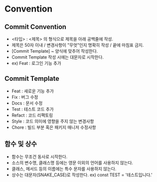 # Convention

## Commit Convention
- <타입> : <제목> 의 형식으로 제목을 아래 공백줄에 작성.
- 제목은 50자 이내 / 변경사항이 "무엇"인지 명확히 작성 / 끝에 마침표 금지.
- [Commit Template] ~ 양식에 맞추어 작성한다.
- Commit Template 작성 시에는 대문자로 시작한다.
- ex) Feat : 로그인 기능 추가

## Commit Template
- Feat : 새로운 기능 추가
- Fix : 버그 수정
- Docs : 문서 수정
- Test : 테스트 코드 추가
- Refact : 코드 리팩토링
- Style : 코드 의미에 영향을 주지 않는 변경사항
- Chore : 빌드 부분 혹은 패키지 매니저 수정사항

## 함수 및 상수
- 함수는 무조건 동사로 시작한다.
- 소스의 변수명, 클래스명 등에는 영문 이외의 언어를 사용하지 않는다.
- 클래스, 메서드 등의 이름에는 특수 문자를 사용하지 않는다.
- 상수는 대문자(SNAKE_CASE)로 작성한다. ex) const TEST = '테스트입니다.'